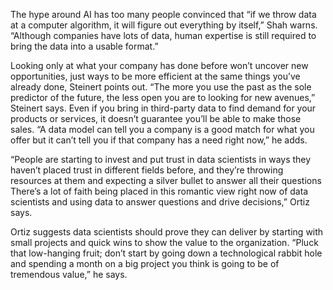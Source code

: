 The hype around AI has too many people convinced that “if we throw data at a computer algorithm, it will figure out everything by itself,” Shah warns. “Although companies have lots of data, human expertise is still required to bring the data into a usable format.”

Looking only at what your company has done before won’t uncover new opportunities, just ways to be more efficient at the same things you’ve already done, Steinert points out. “The more you use the past as the sole predictor of the future, the less open you are to looking for new avenues,” Steinert says. Even if you bring in third-party data to find demand for your products or services, it doesn’t guarantee you’ll be able to make those sales. “A data model can tell you a company is a good match for what you offer but it can’t tell you if that company has a need right now,” he adds.

“People are starting to invest and put trust in data scientists in ways they haven’t placed trust in different fields before, and they’re throwing resources at them and expecting a silver bullet to answer all their questions There’s a lot of faith being placed in this romantic view right now of data scientists and using data to answer questions and drive decisions,” Ortiz says.

Ortiz suggests data scientists should prove they can deliver by starting with small projects and quick wins to show the value to the organization. “Pluck that low-hanging fruit; don’t start by going down a technological rabbit hole and spending a month on a big project you think is going to be of tremendous value,” he says.
